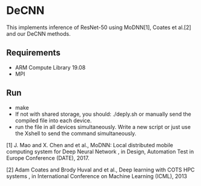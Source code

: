 


# DeCNN

This implements inference of ResNet-50 using MoDNN[1], Coates et al.[2] and our DeCNN methods.


## Requirements

* ARM Compute Library 19.08
* MPI

## Run
- make
- If not with shared storage, you should:
./deply.sh 
or manually send the compiled file into each device.
- run the file in all devices simultaneously. Write a new script or just use the Xshell to send the command simultaneously.



[1] J.  Mao  and  X.  Chen  and  et  al., MoDNN:  Local  distributed  mobile computing  system  for  Deep Neural  Network ,  in  Design,  Automation Test in Europe Conference (DATE), 2017.

[2] Adam Coates and Brody Huval and et al., Deep learning with COTS HPC  systems ,  in  International  Conference  on  Machine  Learning (ICML), 2013